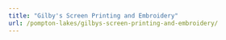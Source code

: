 ```yaml
---
title: "Gilby's Screen Printing and Embroidery"
url: /pompton-lakes/gilbys-screen-printing-and-embroidery/
---
```

